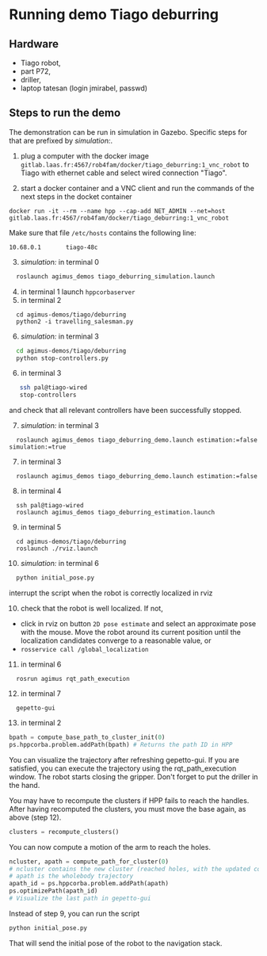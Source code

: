 # Running demo Tiago deburring
## Hardware
  - Tiago robot,
  - part P72,
  - driller,
  - laptop tatesan (login jmirabel, passwd)

## Steps to run the demo

The demonstration can be run in simulation in Gazebo. Specific steps for that are prefixed by *simulation:*.

1. plug a computer with the docker image
   `gitlab.laas.fr:4567/rob4fam/docker/tiago_deburring:1_vnc_robot`
   to Tiago with ethernet cable and select wired connection "Tiago".

2. start a docker container and a VNC client and run the commands of the next
   steps in the docket container
```
docker run -it --rm --name hpp --cap-add NET_ADMIN --net=host gitlab.laas.fr:4567/rob4fam/docker/tiago_deburring:1_vnc_robot
```
  Make sure that file `/etc/hosts` contains the following line:
```
10.68.0.1       tiago-48c
```

3. *simulation:* in terminal 0
```bash
  roslaunch agimus_demos tiago_deburring_simulation.launch
```

4. in terminal 1 launch `hppcorbaserver`
5. in terminal 2
```
  cd agimus-demos/tiago/deburring
  python2 -i travelling_salesman.py
```

6. *simulation:* in terminal 3
```bash
  cd agimus-demos/tiago/deburring
  python stop-controllers.py
```

6. in terminal 3
```bash
   ssh pal@tiago-wired
   stop-controllers
```
and check that all relevant controllers have been successfully stopped.

7. *simulation:* in terminal 3
```
  roslaunch agimus_demos tiago_deburring_demo.launch estimation:=false simulation:=true
```

7. in terminal 3
```
  roslaunch agimus_demos tiago_deburring_demo.launch estimation:=false
```

8. in terminal 4
```
  ssh pal@tiago-wired
  roslaunch agimus_demos tiago_deburring_estimation.launch
```

9. in terminal 5
```
  cd agimus-demos/tiago/deburring
  roslaunch ./rviz.launch
```

10. *simulation:* in terminal 6
```python
  python initial_pose.py
```
interrupt the script when the robot is correctly localized in rviz

10. check that the robot is well localized. If not,
  - click in rviz on button `2D pose estimate` and select an approximate pose
    with the mouse. Move the robot around its current position until the
    localization candidates converge to a reasonable value, or
  - `rosservice call /global_localization`

11. in terminal 6
```
  rosrun agimus rqt_path_execution
```

12. in terminal 7
```
  gepetto-gui
```

13. in terminal 2
```python
bpath = compute_base_path_to_cluster_init(0)
ps.hppcorba.problem.addPath(bpath) # Returns the path ID in HPP
```
You can visualize the trajectory after refreshing gepetto-gui. If you are
satisfied, you can execute the trajectory using the rqt_path_execution window.
The robot starts closing the gripper. Don't forget to put the driller in the
hand.

You may have to recompute the clusters if HPP fails to reach the handles. After
having recomputed the clusters, you must move the base again, as above
(step 12).
```python
clusters = recompute_clusters()
```
You can now compute a motion of the arm to reach the holes.
```python
ncluster, apath = compute_path_for_cluster(0)
# ncluster contains the new cluster (reached holes, with the updated configs)
# apath is the wholebody trajectory
apath_id = ps.hppcorba.problem.addPath(apath)
ps.optimizePath(apath_id)
# Visualize the last path in gepetto-gui
```


Instead of step 9, you can run the script                                                                                                                     
```python
python initial_pose.py
```
That will send the initial pose of the robot to the navigation stack.
